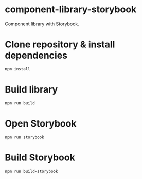 # component-library-storybook
Component library  with Storybook.

# Clone repository & install dependencies
    npm install

# Build library
    npm run build

# Open Storybook
    npm run storybook

# Build Storybook
    npm run build-storybook